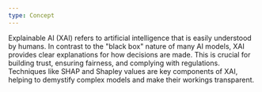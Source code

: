 ```yaml
---
type: Concept
---
```


Explainable AI (XAI) refers to artificial intelligence that is easily understood by humans. In contrast to the "black box" nature of many AI models, XAI provides clear explanations for how decisions are made. This is crucial for building trust, ensuring fairness, and complying with regulations. Techniques like SHAP and Shapley values are key components of XAI, helping to demystify complex models and make their workings transparent.